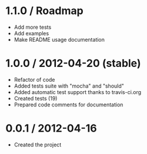 1.1.0 / Roadmap
==================

  * Add more tests
  * Add examples
  * Make README usage documentation 

1.0.0 / 2012-04-20 (stable)
==================

  * Refactor of code
  * Added tests suite with "mocha" and "should"
  * Added automatic test support thanks to travis-ci.org
  * Created tests (19)
  * Prepared code comments for documentation

0.0.1 / 2012-04-16 
==================

  * Created the project